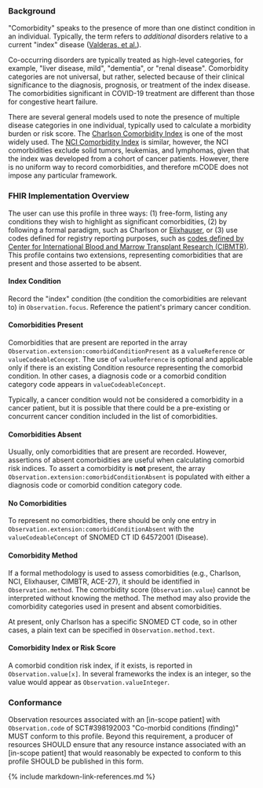 ### Background

"Comorbidity" speaks to the presence of more than one distinct condition in an individual. Typically, the term refers to *additional* disorders relative to a current "index" disease ([Valderas, et al.](https://www.ncbi.nlm.nih.gov/pmc/articles/PMC2713155/)).

Co-occurring disorders are typically treated as high-level categories, for example, "liver disease, mild", "dementia", or "renal disease". Comorbidity categories are not universal, but rather, selected because of their clinical significance to the diagnosis, prognosis, or treatment of the index disease. The comorbidities significant in COVID-19 treatment are different than those for congestive heart failure.

There are several general models used to note the presence of multiple disease categories in one individual, typically used to calculate a morbidity burden or risk score. The [Charlson Comorbidity Index](https://www.mdcalc.com/calc/3917/charlson-comorbidity-index-cci) is one of the most widely used. The [NCI Comorbidity Index](https://healthcaredelivery.cancer.gov/seermedicare/considerations/comorbidity.html) is similar, however, the NCI comorbidities exclude solid tumors, leukemias, and lymphomas, given that the index was developed from a cohort of cancer patients. However, there is no uniform way to record comorbidities, and therefore mCODE does not impose any particular framework.

### FHIR Implementation Overview

The user can use this profile in three ways: (1) free-form, listing any conditions they wish to highlight as significant comorbidities, (2) by following a formal paradigm, such as Charlson or [Elixhauser](https://www.hcup-us.ahrq.gov/toolssoftware/comorbidityicd10/comorbidity_icd10.jsp), or (3) use codes defined for registry reporting purposes, such as [codes defined by Center for International Blood and Marrow Transplant Research (CIBMTR)](https://www.cibmtr.org/manuals/fim/1/en/topic/appendix-j). This profile contains two extensions, representing comorbidities that are present and those asserted to be absent.

#### Index Condition

Record the "index" condition (the condition the comorbidities are relevant to) in `Observation.focus`. Reference the patient's primary cancer condition.

#### Comorbidities Present

Comorbidities that are present are reported in the array `Observation.extension:comorbidConditionPresent` as a `valueReference` or `valueCodeableConcept`. The use of `valueReference` is optional and applicable only if there is an existing Condition resource representing the comorbid condition. In other cases, a diagnosis code or a comorbid condition category code appears in `valueCodeableConcept`.

Typically, a cancer condition would not be considered a comorbidity in a cancer patient, but it is possible that there could be a pre-existing or concurrent cancer condition included in the list of comorbidities.

#### Comorbidities Absent

Usually, only comorbidities that are present are recorded. However, assertions of absent comorbidities are useful when calculating comorbid risk indices. To assert a comorbidity is **not** present, the array `Observation.extension:comorbidConditionAbsent` is populated with either a diagnosis code or comorbid condition category code.

#### No Comorbidities

To represent no comorbidities, there should be only one entry in `Observation.extension:comorbidConditionAbsent` with the `valueCodeableConcept` of SNOMED CT ID 64572001 (Disease).


#### Comorbidity Method

If a formal methodology is used to assess comorbidities (e.g., Charlson, NCI, Elixhauser, CIMBTR, ACE-27), it should be identified in `Observation.method`. The comorbidity score (`Observation.value`) cannot be interpreted without knowing the method. The method may also provide the comorbidity categories used in present and absent comorbidities.

At present, only Charlson has a specific SNOMED CT code, so in other cases, a plain text can be specified in `Observation.method.text`.

#### Comorbidity Index or Risk Score

A comorbid condition risk index, if it exists, is reported in `Observation.value[x]`. In several frameworks the index is an integer, so the value would appear as `Observation.valueInteger`.

### Conformance

Observation resources associated with an [in-scope patient] with `Observation.code` of SCT#398192003 "Co-morbid conditions (finding)" MUST conform to this profile. Beyond this requirement, a producer of resources SHOULD ensure that any resource instance associated with an [in-scope patient] that would reasonably be expected to conform to this profile SHOULD be published in this form.

{% include markdown-link-references.md %}